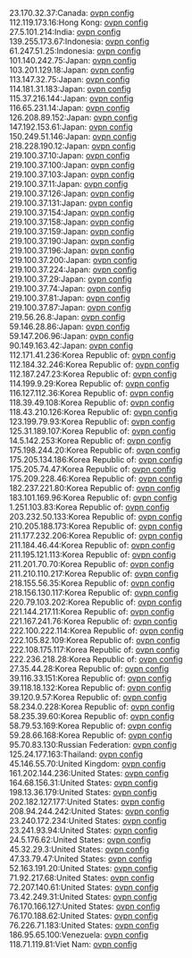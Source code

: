 23.170.32.37:Canada: [ovpn config](vpn/23_170_32_37.ovpn)  
112.119.173.16:Hong Kong: [ovpn config](vpn/112_119_173_16.ovpn)  
27.5.101.214:India: [ovpn config](vpn/27_5_101_214.ovpn)  
139.255.173.67:Indonesia: [ovpn config](vpn/139_255_173_67.ovpn)  
61.247.51.25:Indonesia: [ovpn config](vpn/61_247_51_25.ovpn)  
101.140.242.75:Japan: [ovpn config](vpn/101_140_242_75.ovpn)  
103.201.129.18:Japan: [ovpn config](vpn/103_201_129_18.ovpn)  
113.147.32.75:Japan: [ovpn config](vpn/113_147_32_75.ovpn)  
114.181.31.183:Japan: [ovpn config](vpn/114_181_31_183.ovpn)  
115.37.216.144:Japan: [ovpn config](vpn/115_37_216_144.ovpn)  
116.65.231.14:Japan: [ovpn config](vpn/116_65_231_14.ovpn)  
126.208.89.152:Japan: [ovpn config](vpn/126_208_89_152.ovpn)  
147.192.153.61:Japan: [ovpn config](vpn/147_192_153_61.ovpn)  
150.249.51.146:Japan: [ovpn config](vpn/150_249_51_146.ovpn)  
218.228.190.12:Japan: [ovpn config](vpn/218_228_190_12.ovpn)  
219.100.37.10:Japan: [ovpn config](vpn/219_100_37_10.ovpn)  
219.100.37.100:Japan: [ovpn config](vpn/219_100_37_100.ovpn)  
219.100.37.103:Japan: [ovpn config](vpn/219_100_37_103.ovpn)  
219.100.37.11:Japan: [ovpn config](vpn/219_100_37_11.ovpn)  
219.100.37.126:Japan: [ovpn config](vpn/219_100_37_126.ovpn)  
219.100.37.131:Japan: [ovpn config](vpn/219_100_37_131.ovpn)  
219.100.37.154:Japan: [ovpn config](vpn/219_100_37_154.ovpn)  
219.100.37.158:Japan: [ovpn config](vpn/219_100_37_158.ovpn)  
219.100.37.159:Japan: [ovpn config](vpn/219_100_37_159.ovpn)  
219.100.37.190:Japan: [ovpn config](vpn/219_100_37_190.ovpn)  
219.100.37.196:Japan: [ovpn config](vpn/219_100_37_196.ovpn)  
219.100.37.200:Japan: [ovpn config](vpn/219_100_37_200.ovpn)  
219.100.37.224:Japan: [ovpn config](vpn/219_100_37_224.ovpn)  
219.100.37.29:Japan: [ovpn config](vpn/219_100_37_29.ovpn)  
219.100.37.74:Japan: [ovpn config](vpn/219_100_37_74.ovpn)  
219.100.37.81:Japan: [ovpn config](vpn/219_100_37_81.ovpn)  
219.100.37.87:Japan: [ovpn config](vpn/219_100_37_87.ovpn)  
219.56.26.8:Japan: [ovpn config](vpn/219_56_26_8.ovpn)  
59.146.28.86:Japan: [ovpn config](vpn/59_146_28_86.ovpn)  
59.147.206.96:Japan: [ovpn config](vpn/59_147_206_96.ovpn)  
90.149.163.42:Japan: [ovpn config](vpn/90_149_163_42.ovpn)  
112.171.41.236:Korea Republic of: [ovpn config](vpn/112_171_41_236.ovpn)  
112.184.32.246:Korea Republic of: [ovpn config](vpn/112_184_32_246.ovpn)  
112.187.247.23:Korea Republic of: [ovpn config](vpn/112_187_247_23.ovpn)  
114.199.9.29:Korea Republic of: [ovpn config](vpn/114_199_9_29.ovpn)  
116.127.112.36:Korea Republic of: [ovpn config](vpn/116_127_112_36.ovpn)  
118.39.49.108:Korea Republic of: [ovpn config](vpn/118_39_49_108.ovpn)  
118.43.210.126:Korea Republic of: [ovpn config](vpn/118_43_210_126.ovpn)  
123.199.79.93:Korea Republic of: [ovpn config](vpn/123_199_79_93.ovpn)  
125.31.189.107:Korea Republic of: [ovpn config](vpn/125_31_189_107.ovpn)  
14.5.142.253:Korea Republic of: [ovpn config](vpn/14_5_142_253.ovpn)  
175.198.244.20:Korea Republic of: [ovpn config](vpn/175_198_244_20.ovpn)  
175.205.134.186:Korea Republic of: [ovpn config](vpn/175_205_134_186.ovpn)  
175.205.74.47:Korea Republic of: [ovpn config](vpn/175_205_74_47.ovpn)  
175.209.228.46:Korea Republic of: [ovpn config](vpn/175_209_228_46.ovpn)  
182.237.221.80:Korea Republic of: [ovpn config](vpn/182_237_221_80.ovpn)  
183.101.169.96:Korea Republic of: [ovpn config](vpn/183_101_169_96.ovpn)  
1.251.103.83:Korea Republic of: [ovpn config](vpn/1_251_103_83.ovpn)  
203.232.50.133:Korea Republic of: [ovpn config](vpn/203_232_50_133.ovpn)  
210.205.188.173:Korea Republic of: [ovpn config](vpn/210_205_188_173.ovpn)  
211.177.232.206:Korea Republic of: [ovpn config](vpn/211_177_232_206.ovpn)  
211.184.46.44:Korea Republic of: [ovpn config](vpn/211_184_46_44.ovpn)  
211.195.121.113:Korea Republic of: [ovpn config](vpn/211_195_121_113.ovpn)  
211.201.70.70:Korea Republic of: [ovpn config](vpn/211_201_70_70.ovpn)  
211.210.110.217:Korea Republic of: [ovpn config](vpn/211_210_110_217.ovpn)  
218.155.56.35:Korea Republic of: [ovpn config](vpn/218_155_56_35.ovpn)  
218.156.130.117:Korea Republic of: [ovpn config](vpn/218_156_130_117.ovpn)  
220.79.103.202:Korea Republic of: [ovpn config](vpn/220_79_103_202.ovpn)  
221.144.217.11:Korea Republic of: [ovpn config](vpn/221_144_217_11.ovpn)  
221.167.241.76:Korea Republic of: [ovpn config](vpn/221_167_241_76.ovpn)  
222.100.222.114:Korea Republic of: [ovpn config](vpn/222_100_222_114.ovpn)  
222.105.82.109:Korea Republic of: [ovpn config](vpn/222_105_82_109.ovpn)  
222.108.175.117:Korea Republic of: [ovpn config](vpn/222_108_175_117.ovpn)  
222.236.218.28:Korea Republic of: [ovpn config](vpn/222_236_218_28.ovpn)  
27.35.44.28:Korea Republic of: [ovpn config](vpn/27_35_44_28.ovpn)  
39.116.33.151:Korea Republic of: [ovpn config](vpn/39_116_33_151.ovpn)  
39.118.18.132:Korea Republic of: [ovpn config](vpn/39_118_18_132.ovpn)  
39.120.9.57:Korea Republic of: [ovpn config](vpn/39_120_9_57.ovpn)  
58.234.0.228:Korea Republic of: [ovpn config](vpn/58_234_0_228.ovpn)  
58.235.39.60:Korea Republic of: [ovpn config](vpn/58_235_39_60.ovpn)  
58.79.53.169:Korea Republic of: [ovpn config](vpn/58_79_53_169.ovpn)  
59.28.66.168:Korea Republic of: [ovpn config](vpn/59_28_66_168.ovpn)  
95.70.83.130:Russian Federation: [ovpn config](vpn/95_70_83_130.ovpn)  
125.24.177.163:Thailand: [ovpn config](vpn/125_24_177_163.ovpn)  
45.146.55.70:United Kingdom: [ovpn config](vpn/45_146_55_70.ovpn)  
161.202.144.236:United States: [ovpn config](vpn/161_202_144_236.ovpn)  
164.68.156.31:United States: [ovpn config](vpn/164_68_156_31.ovpn)  
198.13.36.179:United States: [ovpn config](vpn/198_13_36_179.ovpn)  
202.182.127.177:United States: [ovpn config](vpn/202_182_127_177.ovpn)  
208.94.244.242:United States: [ovpn config](vpn/208_94_244_242.ovpn)  
23.240.172.234:United States: [ovpn config](vpn/23_240_172_234.ovpn)  
23.241.93.94:United States: [ovpn config](vpn/23_241_93_94.ovpn)  
24.5.176.62:United States: [ovpn config](vpn/24_5_176_62.ovpn)  
45.32.29.3:United States: [ovpn config](vpn/45_32_29_3.ovpn)  
47.33.79.47:United States: [ovpn config](vpn/47_33_79_47.ovpn)  
52.163.191.20:United States: [ovpn config](vpn/52_163_191_20.ovpn)  
71.92.217.68:United States: [ovpn config](vpn/71_92_217_68.ovpn)  
72.207.140.61:United States: [ovpn config](vpn/72_207_140_61.ovpn)  
73.42.249.31:United States: [ovpn config](vpn/73_42_249_31.ovpn)  
76.170.166.127:United States: [ovpn config](vpn/76_170_166_127.ovpn)  
76.170.188.62:United States: [ovpn config](vpn/76_170_188_62.ovpn)  
76.226.71.183:United States: [ovpn config](vpn/76_226_71_183.ovpn)  
186.95.65.100:Venezuela: [ovpn config](vpn/186_95_65_100.ovpn)  
118.71.119.81:Viet Nam: [ovpn config](vpn/118_71_119_81.ovpn)  
